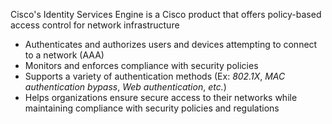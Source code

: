 Cisco's Identity Services Engine is a Cisco product that offers policy-based access control for network infrastructure

* Authenticates and authorizes users and devices attempting to connect to a network (AAA)
* Monitors and enforces compliance with security policies
* Supports a variety of authentication methods (Ex: *802.1X*, *MAC authentication bypass*, *Web authentication*, *etc.*)
* Helps organizations ensure secure access to their networks while maintaining compliance with security policies and regulations
